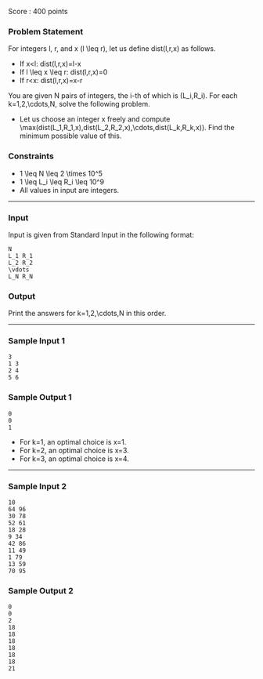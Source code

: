 Score : 400 points

### Problem Statement

For integers l, r, and x (l \leq r), let us define dist(l,r,x) as follows.

* If x<l: dist(l,r,x)=l-x
* If l \leq x \leq r: dist(l,r,x)=0
* If r<x: dist(l,r,x)=x-r

You are given N pairs of integers, the i-th of which is (L\_i,R\_i).
For each k=1,2,\cdots,N, solve the following problem.

* Let us choose an integer x freely and compute \max(dist(L\_1,R\_1,x),dist(L\_2,R\_2,x),\cdots,dist(L\_k,R\_k,x)).
  Find the minimum possible value of this.

### Constraints

* 1 \leq N \leq 2 \times 10^5
* 1 \leq L\_i \leq R\_i \leq 10^9
* All values in input are integers.

---

### Input

Input is given from Standard Input in the following format:

```
N
L_1 R_1
L_2 R_2
\vdots
L_N R_N
```

### Output

Print the answers for k=1,2,\cdots,N in this order.

---

### Sample Input 1

```
3
1 3
2 4
5 6
```

### Sample Output 1

```
0
0
1
```

* For k=1, an optimal choice is x=1.
* For k=2, an optimal choice is x=3.
* For k=3, an optimal choice is x=4.

---

### Sample Input 2

```
10
64 96
30 78
52 61
18 28
9 34
42 86
11 49
1 79
13 59
70 95
```

### Sample Output 2

```
0
0
2
18
18
18
18
18
18
21
```